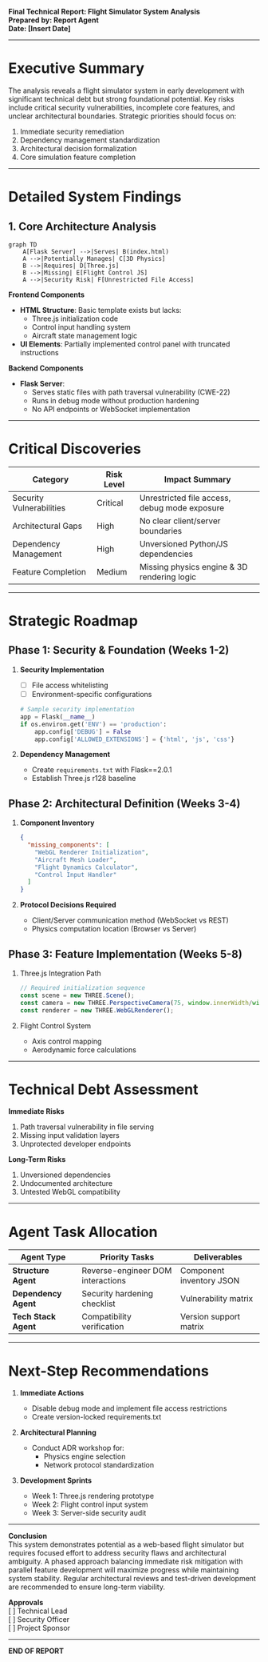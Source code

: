 **Final Technical Report: Flight Simulator System Analysis**  
**Prepared by: Report Agent**  
**Date: [Insert Date]**  

---

# **Executive Summary**  
The analysis reveals a flight simulator system in early development with significant technical debt but strong foundational potential. Key risks include critical security vulnerabilities, incomplete core features, and unclear architectural boundaries. Strategic priorities should focus on:  
1. Immediate security remediation  
2. Dependency management standardization  
3. Architectural decision formalization  
4. Core simulation feature completion  

---

# **Detailed System Findings**  

## **1. Core Architecture Analysis**  
```mermaid
graph TD
    A[Flask Server] -->|Serves| B(index.html)
    A -->|Potentially Manages| C[3D Physics]
    B -->|Requires| D[Three.js]
    B -->|Missing| E[Flight Control JS]
    A -->|Security Risk| F[Unrestricted File Access]
```

**Frontend Components**  
- **HTML Structure**: Basic template exists but lacks:  
  - Three.js initialization code  
  - Control input handling system  
  - Aircraft state management logic  
- **UI Elements**: Partially implemented control panel with truncated instructions  

**Backend Components**  
- **Flask Server**:  
  - Serves static files with path traversal vulnerability (CWE-22)  
  - Runs in debug mode without production hardening  
  - No API endpoints or WebSocket implementation  

---

# **Critical Discoveries**  

| Category               | Risk Level | Impact Summary                  |
|------------------------|------------|----------------------------------|
| Security Vulnerabilities | Critical   | Unrestricted file access, debug mode exposure |
| Architectural Gaps      | High       | No clear client/server boundaries              |
| Dependency Management    | High       | Unversioned Python/JS dependencies            |
| Feature Completion       | Medium     | Missing physics engine & 3D rendering logic   |

---

# **Strategic Roadmap**  

## **Phase 1: Security & Foundation (Weeks 1-2)**  
1. **Security Implementation**  
   - [ ] File access whitelisting  
   - [ ] Environment-specific configurations  
   ```python
   # Sample security implementation
   app = Flask(__name__)
   if os.environ.get('ENV') == 'production':
       app.config['DEBUG'] = False
       app.config['ALLOWED_EXTENSIONS'] = {'html', 'js', 'css'}
   ```

2. **Dependency Management**  
   - Create `requirements.txt` with Flask==2.0.1  
   - Establish Three.js r128 baseline  

## **Phase 2: Architectural Definition (Weeks 3-4)**  
1. **Component Inventory**  
   ```json
   {
     "missing_components": [
       "WebGL Renderer Initialization",
       "Aircraft Mesh Loader",
       "Flight Dynamics Calculator",
       "Control Input Handler"
     ]
   }
   ```

2. **Protocol Decisions Required**  
   - Client/Server communication method (WebSocket vs REST)  
   - Physics computation location (Browser vs Server)  

## **Phase 3: Feature Implementation (Weeks 5-8)**  
1. Three.js Integration Path  
   ```javascript
   // Required initialization sequence
   const scene = new THREE.Scene();
   const camera = new THREE.PerspectiveCamera(75, window.innerWidth/window.innerHeight, 0.1, 1000);
   const renderer = new THREE.WebGLRenderer();
   ```

2. Flight Control System  
   - Axis control mapping  
   - Aerodynamic force calculations  

---

# **Technical Debt Assessment**  

**Immediate Risks**  
1. Path traversal vulnerability in file serving  
2. Missing input validation layers  
3. Unprotected developer endpoints  

**Long-Term Risks**  
1. Unversioned dependencies  
2. Undocumented architecture  
3. Untested WebGL compatibility  

---

# **Agent Task Allocation**  

| Agent Type         | Priority Tasks                          | Deliverables                          |
|--------------------|-----------------------------------------|---------------------------------------|
| **Structure Agent** | Reverse-engineer DOM interactions       | Component inventory JSON              |
| **Dependency Agent**| Security hardening checklist            | Vulnerability matrix                  |
| **Tech Stack Agent**| Compatibility verification              | Version support matrix                |

---

# **Next-Step Recommendations**  
1. **Immediate Actions**  
   - Disable debug mode and implement file access restrictions  
   - Create version-locked requirements.txt  

2. **Architectural Planning**  
   - Conduct ADR workshop for:  
     - Physics engine selection  
     - Network protocol standardization  

3. **Development Sprints**  
   - Week 1: Three.js rendering prototype  
   - Week 2: Flight control input system  
   - Week 3: Server-side security audit  

---

**Conclusion**  
This system demonstrates potential as a web-based flight simulator but requires focused effort to address security flaws and architectural ambiguity. A phased approach balancing immediate risk mitigation with parallel feature development will maximize progress while maintaining system stability. Regular architectural reviews and test-driven development are recommended to ensure long-term viability.  

**Approvals**  
[ ] Technical Lead  
[ ] Security Officer  
[ ] Project Sponsor  

--- 
**END OF REPORT**